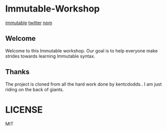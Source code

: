 # Immutable-Workshop
[immutable]
[twitter]
[npm]

## Welcome

Welcome to this Immutable workshop. Our goal is to help everyone make strides towards learning Immutable syntax.

## Thanks
The project is cloned from all the hard work done by kentcdodds.. I am just riding on the back of giants.  

# LICENSE

MIT

[npm]: https://www.npmjs.com/
[yarn]: https://yarnpkg.com/
[node]: https://nodejs.org
[immutable]: https://www.npmjs.com/package/immutable
[twitter]: https://twitter.com/gpltaylor
